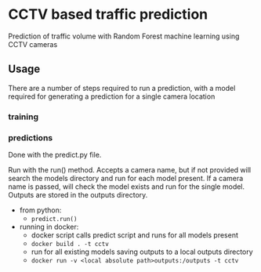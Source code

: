 # CCTV based traffic prediction
Prediction of traffic volume with Random Forest machine learning using CCTV cameras

## Usage
There are a number of steps required to run a prediction, with a model required for generating a prediction for a single camera location

### training


### predictions
Done with the predict.py file.

Run with the run() method. Accepts a camera name, but if not provided will search the models directory and run for each model present. If a camera name is passed, will check the model exists and run for the single model. Outputs are stored in the outputs directory.
* from python: 
  * `predict.run()`
* running in docker:
  * docker script calls predict script and runs for all models present
  * `docker build . -t cctv`
  * run for all existing models saving outputs to a local outputs directory
  * `docker run -v <local absolute path>outputs:/outputs -t cctv`
